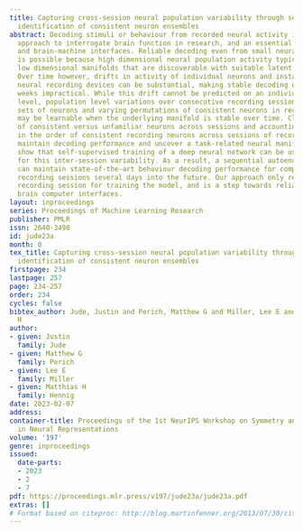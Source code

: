```yaml
---
title: Capturing cross-session neural population variability through self-supervised
  identification of consistent neuron ensembles
abstract: Decoding stimuli or behaviour from recorded neural activity is a common
  approach to interrogate brain function in research, and an essential part of brain-computer
  and brain-machine interfaces. Reliable decoding even from small neural populations
  is possible because high dimensional neural population activity typically occupies
  low dimensional manifolds that are discoverable with suitable latent variable models.
  Over time however, drifts in activity of individual neurons and instabilities in
  neural recording devices can be substantial, making stable decoding over days and
  weeks impractical. While this drift cannot be predicted on an individual neuron
  level, population level variations over consecutive recording sessions such as differing
  sets of neurons and varying permutations of consistent neurons in recorded data
  may be learnable when the underlying manifold is stable over time. Classification
  of consistent versus unfamiliar neurons across sessions and accounting for deviations
  in the order of consistent recording neurons across sessions of recordings may then
  maintain decoding performance and uncover a task-related neural manifold. Here we
  show that self-supervised training of a deep neural network can be used to compensate
  for this inter-session variability. As a result, a sequential autoencoding model
  can maintain state-of-the-art behaviour decoding performance for completely unseen
  recording sessions several days into the future. Our approach only requires a single
  recording session for training the model, and is a step towards reliable, recalibration-free
  brain computer interfaces.
layout: inproceedings
series: Proceedings of Machine Learning Research
publisher: PMLR
issn: 2640-3498
id: jude23a
month: 0
tex_title: Capturing cross-session neural population variability through self-supervised
  identification of consistent neuron ensembles
firstpage: 234
lastpage: 257
page: 234-257
order: 234
cycles: false
bibtex_author: Jude, Justin and Perich, Matthew G and Miller, Lee E and Hennig, Matthias
  H
author:
- given: Justin
  family: Jude
- given: Matthew G
  family: Perich
- given: Lee E
  family: Miller
- given: Matthias H
  family: Hennig
date: 2023-02-07
address:
container-title: Proceedings of the 1st NeurIPS Workshop on Symmetry and Geometry
  in Neural Representations
volume: '197'
genre: inproceedings
issued:
  date-parts:
  - 2023
  - 2
  - 7
pdf: https://proceedings.mlr.press/v197/jude23a/jude23a.pdf
extras: []
# Format based on citeproc: http://blog.martinfenner.org/2013/07/30/citeproc-yaml-for-bibliographies/
---
```

